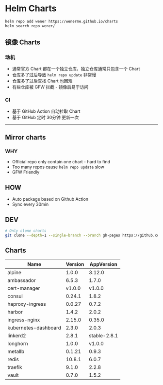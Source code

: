 # Helm Charts

```bash
helm repo add wener https://wenerme.github.io/charts
helm search repo wener/
```

## 镜像 Charts
### 动机
* 通常官方 Chart 都在一个独立仓库，独立仓库通常只包含一个 Chart
* 仓库多了过后导致 `helm repo update` 非常慢
* 仓库多了过后查找 Chart 也困难
* 有些仓库被 GFW 拦截 - 镜像后易于访问

### CI
* 基于 GitHub Action 自动拉取 Chart
* 基于 GitHub 定时 30分钟 更新一次

---

## Mirror charts
### WHY
* Official repo only contain one chart - hard to find
* Too many repos cause `helm repo update` slow
* GFW Friendly

## HOW
* Auto package based on Github Action
* Sync every 30min

## DEV

```bash
# Only clone charts
git clone --depth=1 --single-branch --branch gh-pages https://github.com/wenerme/charts charts
```

## Charts
Name | Version | AppVersion
-----|---------|-----------
alpine | 1.0.0 | 3.12.0
ambassador | 6.5.3 | 1.7.0
cert-manager | v1.0.0 | v1.0.0
consul | 0.24.1 | 1.8.2
haproxy-ingress | 0.0.27 | 0.7.2
harbor | 1.4.2 | 2.0.2
ingress-nginx | 2.15.0 | 0.35.0
kubernetes-dashboard | 2.3.0 | 2.0.3
linkerd2 | 2.8.1 | stable-2.8.1
longhorn | 1.0.0 | v1.0.0
metallb | 0.1.21 | 0.9.3
redis | 10.8.1 | 6.0.7
traefik | 9.1.0 | 2.2.8
vault | 0.7.0 | 1.5.2
